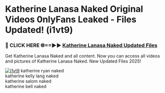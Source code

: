 # Katherine Lanasa Naked Original Videos 0nlyFans Leaked - Files Updated! (i1vt9)

<h3>🔴 CLICK HERE 🌐==►► <a href="https://tinyurl.com/up5wt9bj" rel="nofollow">Katherine Lanasa Naked Updated Files</a></h3>

Get Katherine Lanasa Naked and all content. Now you can access all videos and pictures of Katherine Lanasa Naked. New Updated Files 2025!

[![i1vt9](https://i.imgur.com/ABiUzMV.gif)](https://tinyurl.com/up5wt9bj)
katherine ryan naked<br>
katherine kelly lang naked<br>
katherine salom naked<br>
katherine bell naked